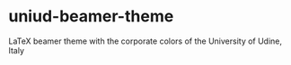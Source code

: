 # uniud-beamer-theme
LaTeX beamer theme with the corporate colors of the University of Udine, Italy
